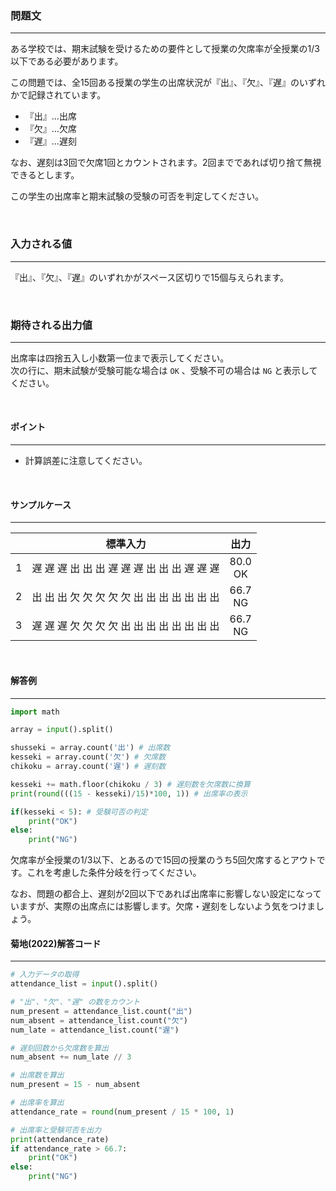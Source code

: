 ### __問題文__
***
ある学校では、期末試験を受けるための要件として授業の欠席率が全授業の1/3以下である必要があります。  

この問題では、全15回ある授業の学生の出席状況が『出』、『欠』、『遅』のいずれかで記録されています。  

- 『出』…出席
- 『欠』…欠席
- 『遅』…遅刻

なお、遅刻は3回で欠席1回とカウントされます。2回までであれば切り捨て無視できるとします。  

この学生の出席率と期末試験の受験の可否を判定してください。

<br>

### __入力される値__
***
『出』、『欠』、『遅』のいずれかがスペース区切りで15個与えられます。

<br>

### __期待される出力値__
***
出席率は四捨五入し小数第一位まで表示してください。  
次の行に、期末試験が受験可能な場合は `OK` 、受験不可の場合は `NG` と表示してください。

<br>

#### __ポイント__
***
- 計算誤差に注意してください。

<br>

#### サンプルケース
***
||標準入力|出力|
|:-:|:-:|:-:|
|1|遅 遅 遅 出 出 出 遅 遅 遅 出 出 出 遅 遅 遅|80.0<br>OK|
|2|出 出 出 欠 欠 欠 欠 欠 出 出 出 出 出 出 出|66.7<br>NG|
|3|遅 遅 遅 欠 欠 欠 欠 出 出 出 出 出 出 出 出|66.7<br>NG|

<br>

#### 解答例
***

```python
import math

array = input().split()

shusseki = array.count('出') # 出席数
kesseki = array.count('欠') # 欠席数
chikoku = array.count('遅') # 遅刻数

kesseki += math.floor(chikoku / 3) # 遅刻数を欠席数に換算
print(round(((15 - kesseki)/15)*100, 1)) # 出席率の表示

if(kesseki < 5): # 受験可否の判定
    print("OK")
else:
    print("NG")
```

欠席率が全授業の1/3以下、とあるので15回の授業のうち5回欠席するとアウトです。これを考慮した条件分岐を行ってください。    

なお、問題の都合上、遅刻が2回以下であれば出席率に影響しない設定になっていますが、実際の出席点には影響します。欠席・遅刻をしないよう気をつけましょう。

#### 菊地(2022)解答コード
***

```python
# 入力データの取得
attendance_list = input().split()

# "出"、"欠"、"遅" の数をカウント
num_present = attendance_list.count("出")
num_absent = attendance_list.count("欠")
num_late = attendance_list.count("遅")

# 遅刻回数から欠席数を算出
num_absent += num_late // 3

# 出席数を算出
num_present = 15 - num_absent

# 出席率を算出
attendance_rate = round(num_present / 15 * 100, 1)

# 出席率と受験可否を出力
print(attendance_rate)
if attendance_rate > 66.7:
    print("OK")
else:
    print("NG")


```